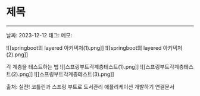 # 제목
---

날짜: 2023-12-12
태그:
메모:

![[springboot의 layered 아키텍처(1).png]]
![[springboot의 layered 아키텍처(2).png]]


각 계층을 테스트하는 법
![[스프링부트각계층테스트(1).png]]
![[스프링부트각계층테스트(2).png]]
![[스프링부트각계층테스트(3).png]]



출처: 실전! 코틀린과 스프링 부트로 도서관리 애플리케이션 개발하기
연결문서

